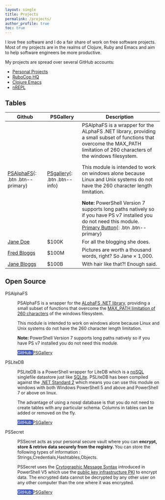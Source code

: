 ```yaml
---
layout: single
title: Projects
permalink: /projects/
author_profile: true
toc: true
---
```


I love free software and I do a fair share of work on free software projects.
Most of my projects are in the realms of Clojure, Ruby and Emacs and aim to
help software engineers be more productive.

My projects are spread over several GitHub accounts:

* [Personal Projects](https://github.com/bbatsov)
* [RuboCop HQ](https://github.com/rubocop)
* [Clojure Emacs](https://github.com/clojure-emacs)
* [nREPL](https://github.com/nrepl)



## Tables

| Github         | PSGallery |        Description                                                      |
| --------         | ------ | ------------------------------------------------------------ |
| [PSAlphaFS](https://github.com/v2kiran/PSAlphaFS){: .btn .btn--primary}    | [PSgallery](https://www.powershellgallery.com/packages/PSAlphaFS/2.0.0.1){: .btn .btn--info}     | PSAlphaFS is a wrapper for the ALphaFS .NET library, providing a small subset of functions that overcome the MAX_PATH limitation of 260 characters of the windows filesystem. <p>This module is intended to work on windows alone because Linux and Unix systems do not have the 260 character length limitation.</p> **Note:** PowerShell Version 7 supports long paths natively so if you have PS v7 installed you do not need this module. [Primary Button](#){: .btn .btn--primary}           |
| [Jane Doe](#)    | $100K  | For all the blogging she does.                               |
| [Fred Bloggs](#) | $100M  | Pictures are worth a thousand words, right? So Jane × 1,000. |
| [Jane Bloggs](#) | $100B  | With hair like that?! Enough said.                           |


<h2>Open Source</h2>
<dl class="row">
    <dt class="col-sm-3">PSAlphaFS</dt>
    <dd class="col-sm-9">
        <p>PSAlphaFS is a wrapper for the <a id="anchorid" href="https://alphafs.alphaleonis.com/">ALphaFS .NET library</a>, providing a small subset of functions
            that overcome the <a id="anchorid" href="https://docs.microsoft.com/en-us/windows/win32/fileio/maximum-file-path-limitation?tabs=cmd">MAX_PATH limitation of 260 characters</a> of the windows filesystem.
        </p>
        <p>
            This module is intended to work on windows alone because Linux and Unix systems do not have the 260
            character length limitation.
        </p>
        <p>
            <strong>Note: </strong>PowerShell Version 7 supports long paths natively so if you have PS v7
            installed you do not need this module.
        </p>
        <p>
            <a type="button" class="btn btn-secondary" style="background-color:#485fc7" href="https://github.com/v2kiran/PSAlphaFS">
                <span>
                    <i class="fab fa-github" style="color:#fff"></i>
                </span>
                <span style="color:white;">GitHub</span>
            </a>
            <a className="button is-primary" href="https://www.powershellgallery.com/packages/PSAlphaFS/2.0.0.1">
            <span>
              <i class="fas fa-terminal"></i>
            </span>
            <span>PSGallery</span>
          </a>
        </p>
    </dd>
    <dt class="col-sm-3">PSLiteDB</dt>
    <dd class="col-sm-9">
        <p>   PSLiteDB is a PowerShell wrapper for LiteDB which is a
              <a id="anchorid" href="https://en.wikipedia.org/wiki/NoSQL">noSQL</a> singlefile datastore just like <a id="anchorid" href="https://www.sqlite.org/index.html">SQLite</a>.
              PSLiteDB has been compiled against the <a id="anchorid" href="https://docs.microsoft.com/en-us/dotnet/standard/net-standard">.NET Standard 2</a> which means
              you can use this module on windows with both Windows PowerShell 5 and above
              and PowerShell 7 or above on linux.
        <p>
              The advantage of using a nosql database is that you do not need to
              create tables with any particular schema. Columns in tables can be
              added or removed on the fly.
        <p>
            <a type="button" class="btn btn-secondary" style="background-color:#485fc7" href="https://github.com/v2kiran/PSLiteDB">
                <span>
                    <i class="fab fa-github" style="color:#fff"></i>
                </span>
                <span style="color:white;">GitHub</span>
            </a>
            <a className="button is-primary" href="https://www.powershellgallery.com/packages/PSLiteDB/2.1.0">
            <span>
              <i class="fas fa-terminal"></i>
            </span>
            <span>PSGallery</span>
          </a>
        </p>
    </dd>
    <dt class="col-sm-3">PSSecret</dt>
    <dd class="col-sm-9">
        <p> PSSecret acts as your personal secure vault where you can
            <strong>
              encrypt, store & retrive data securely from the registry.
            </strong>
            You can store the following types of information :
            Strings,Credentials,Hashtables,Objects.
        <p>
              PSSecret uses the <a id="anchorid" href="https://en.wikipedia.org/wiki/Cryptographic_Message_Syntax">Crytographic Message Syntax</a>
              introduced in PowerShell V5 which use the
              <a id="anchorid" href="https://en.wikipedia.org/wiki/Public_key_infrastructure">public key infrastructure PKI</a>
              to encrypt data. The encrypted data cannot be decrypted by any other
              user on any other computer than the one where it was encrypted.
        <p>
            <a type="button" class="btn btn-secondary" style="background-color:#485fc7" href="https://github.com/v2kiran/PSSecret">
                <span>
                    <i class="fab fa-github" style="color:#fff"></i>
                </span>
                <span style="color:white;">GitHub</span>
            </a>
            <a class="btn--info" href="https://www.powershellgallery.com/packages/PSSecret/1.0.0">
            <span>
              <i class="fas fa-terminal"></i>
            </span>
            <span>PSGallery</span>
          </a>
        </p>
    </dd>
</dl>